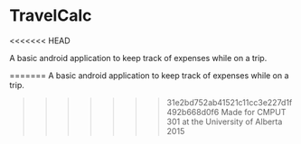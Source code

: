 # TravelCalc
<<<<<<< HEAD

A basic android application to keep track of expenses while on a trip.

=======
A basic android application to keep track of expenses while on a trip.
>>>>>>> 31e2bd752ab41521c11cc3e227d1f492b668d0f6
Made for CMPUT 301 at the University of Alberta 2015



